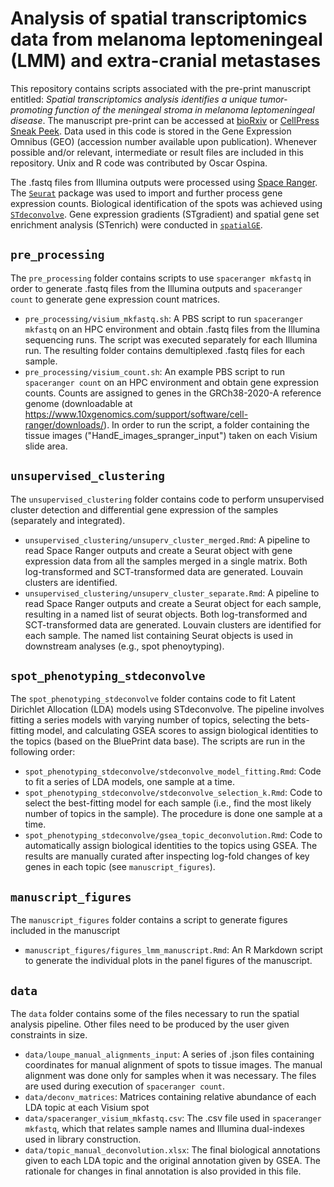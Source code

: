 # Analysis of spatial transcriptomics data from melanoma leptomeningeal (LMM) and extra-cranial metastases

This repository contains scripts associated with the pre-print manuscript entitled: *Spatial 
transcriptomics analysis identifies a unique tumor-promoting function of the meningeal stroma in 
melanoma leptomeningeal disease*. The manuscript pre-print can be accessed at [bioRxiv](https://www.biorxiv.org/content/10.1101/2023.12.18.572266v1)
or [CellPress Sneak Peek](https://papers.ssrn.com/sol3/papers.cfm?abstract_id=4685391).
Data used in this code is stored in the Gene Expression Omnibus (GEO) (accession number available
upon publication). Whenever possible and/or relevant, intermediate or result files are 
included in this repository. Unix and R code was contributed by Oscar Ospina.

The .fastq files from Illumina outputs were processed using [Space Ranger](https://www.10xgenomics.com/support/software/space-ranger/tutorials/count-ff-tutorial). 
The [`Seurat`](https://satijalab.org/seurat/articles/spatial_vignette.html) package was used to 
import and further process gene expression counts. Biological identification of the spots was 
achieved using [`STdeconvolve`](https://jef.works/STdeconvolve/). Gene expression gradients (STgradient) and 
spatial gene set enrichment analysis (STenrich) were conducted in [`spatialGE`](https://fridleylab.github.io/spatialGE/articles/spatial_enrichment_gradients_smi.html).

## `pre_processing`
The `pre_processing` folder contains scripts to use `spaceranger mkfastq` in order to 
generate .fastq files from the Illumina outputs and `spaceranger count` to generate gene
expression count matrices.
* `pre_processing/visium_mkfastq.sh`: A PBS script to run `spaceranger mkfastq` on an
HPC environment and obtain .fastq files from the Illumina sequencing runs. The script was 
executed separately for each Illumina run. The resulting folder contains demultiplexed .fastq 
files for each sample.
* `pre_processing/visium_count.sh`: An example PBS script to run `spaceranger count` on an
HPC environment and obtain gene expression counts. Counts are assigned to genes in the GRCh38-2020-A
reference genome (downloadable at https://www.10xgenomics.com/support/software/cell-ranger/downloads/).
In order to run the script, a folder containing the tissue images ("HandE\_images\_spranger\_input") 
taken on each Visium slide area.

## `unsupervised_clustering`
The `unsupervised_clustering` folder contains code to perform unsupervised cluster detection and
differential gene expression of the samples (separately and integrated).
* `unsupervised_clustering/unsuperv_cluster_merged.Rmd`: A pipeline to read Space Ranger outputs and 
create a Seurat object with gene expression data from all the samples merged in a single 
matrix. Both log-transformed and SCT-transformed data are generated. Louvain clusters are
identified.
* `unsupervised_clustering/unsuperv_cluster_separate.Rmd`: A pipeline to read Space Ranger outputs and 
create a Seurat object for each sample, resulting in a named list of seurat objects. Both 
log-transformed and SCT-transformed data are generated. Louvain clusters are identified for each sample.
The named list containing Seurat objects is used in downstream analyses (e.g., spot phenoytyping).

## `spot_phenotyping_stdeconvolve`
The `spot_phenotyping_stdeconvolve` folder contains code to fit Latent Dirichlet Allocation (LDA)
models using STdeconvolve. The pipeline involves fitting a series models with varying number of topics,
selecting the bets-fitting model, and calculating GSEA scores to assign biological identities to 
the topics (based on the BluePrint data base). The scripts are run in the following order:
* `spot_phenotyping_stdeconvolve/stdeconvolve_model_fitting.Rmd`: Code to fit a series of LDA
models, one sample at a time.
* `spot_phenotyping_stdeconvolve/stdeconvolve_selection_k.Rmd`: Code to select the best-fitting
model for each sample (i.e., find the most likely number of topics in the sample). The procedure is
done one sample at a time.
* `spot_phenotyping_stdeconvolve/gsea_topic_deconvolution.Rmd`: Code to automatically assign 
biological identities to the topics using GSEA. The results are manually curated after inspecting
log-fold changes of key genes in each topic (see `manuscript_figures`).

## `manuscript_figures`
The `manuscript_figures` folder contains a script to generate figures included in the manuscript
* `manuscript_figures/figures_lmm_manuscript.Rmd`: An R Markdown script to generate the individual
plots in the panel figures of the manuscript.

## `data`
The `data` folder contains some of the files necessary to run the spatial analysis pipeline.
Other files need to be produced by the user given constraints in size.
* `data/loupe_manual_alignments_input`: A series of .json files containing coordinates for
manual alignment of spots to tissue images. The manual alignment was done only for samples 
when it was necessary. The files are used during execution of `spaceranger count`.
* `data/deconv_matrices`: Matrices containing relative abundance of each LDA topic at each Visium
spot
* `data/spaceranger_visium_mkfastq.csv`: The .csv file used in `spaceranger mkfastq`,
which that relates sample names and Illumina dual-indexes used in library construction.
* `data/topic_manual_deconvolution.xlsx`: The final biological annotations given to each LDA 
topic and the original annotation given by GSEA. The rationale for changes in final annotation
is also provided in this file.
